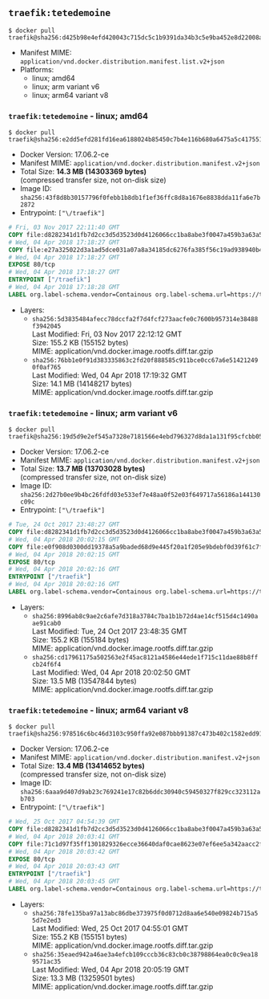 ## `traefik:tetedemoine`

```console
$ docker pull traefik@sha256:d425b98e4efd420043c715dc5c1b9391da34b3c5e9ba452e8d22008ad8fa8fdb
```

-	Manifest MIME: `application/vnd.docker.distribution.manifest.list.v2+json`
-	Platforms:
	-	linux; amd64
	-	linux; arm variant v6
	-	linux; arm64 variant v8

### `traefik:tetedemoine` - linux; amd64

```console
$ docker pull traefik@sha256:e2dd5efd281fd16ea6188024b85450c7b4e116b680a6475a5c4175511e1a0c88
```

-	Docker Version: 17.06.2-ce
-	Manifest MIME: `application/vnd.docker.distribution.manifest.v2+json`
-	Total Size: **14.3 MB (14303369 bytes)**  
	(compressed transfer size, not on-disk size)
-	Image ID: `sha256:43f8d8b30157796f0febb1b8db1f1ef36ffc8d8a1676e8838dda11fa6e7b2872`
-	Entrypoint: `["\/traefik"]`

```dockerfile
# Fri, 03 Nov 2017 22:11:40 GMT
COPY file:d8282341d1fb7d2cc3d5d3523d0d4126066cc1ba8abe3f0047a459b3a63a5653 in /etc/ssl/certs/ 
# Wed, 04 Apr 2018 17:18:27 GMT
COPY file:e27a325022d3a1ad5dce031a07a8a34185dc6276fa385f56c19ad938940b4843 in / 
# Wed, 04 Apr 2018 17:18:27 GMT
EXPOSE 80/tcp
# Wed, 04 Apr 2018 17:18:27 GMT
ENTRYPOINT ["/traefik"]
# Wed, 04 Apr 2018 17:18:28 GMT
LABEL org.label-schema.vendor=Containous org.label-schema.url=https://traefik.io org.label-schema.name=Traefik org.label-schema.description=A modern reverse-proxy org.label-schema.version=v1.6.0-rc4 org.label-schema.docker.schema-version=1.0
```

-	Layers:
	-	`sha256:5d3835484afecc78dccfa2f7d4fcf273aacfe0c7600b957314e38488f3942045`  
		Last Modified: Fri, 03 Nov 2017 22:12:12 GMT  
		Size: 155.2 KB (155152 bytes)  
		MIME: application/vnd.docker.image.rootfs.diff.tar.gzip
	-	`sha256:76bb1e0f91d383335863c2fd20f888585c911bce0cc67a6e514212490f0af765`  
		Last Modified: Wed, 04 Apr 2018 17:19:32 GMT  
		Size: 14.1 MB (14148217 bytes)  
		MIME: application/vnd.docker.image.rootfs.diff.tar.gzip

### `traefik:tetedemoine` - linux; arm variant v6

```console
$ docker pull traefik@sha256:19d5d9e2ef545a7328e7181566e4ebd796327d8da1a131f95cfcbb05d917b9ca
```

-	Docker Version: 17.06.2-ce
-	Manifest MIME: `application/vnd.docker.distribution.manifest.v2+json`
-	Total Size: **13.7 MB (13703028 bytes)**  
	(compressed transfer size, not on-disk size)
-	Image ID: `sha256:2d27b0ee9b4bc26fdfd03e533ef7e48aa0f52e03f649717a56186a144130c09c`
-	Entrypoint: `["\/traefik"]`

```dockerfile
# Tue, 24 Oct 2017 23:48:27 GMT
COPY file:d8282341d1fb7d2cc3d5d3523d0d4126066cc1ba8abe3f0047a459b3a63a5653 in /etc/ssl/certs/ 
# Wed, 04 Apr 2018 20:02:15 GMT
COPY file:e0f908d0300dd19378a5a9baded68d9e445f20a1f205e9bdebf0d39f61c7ff09 in / 
# Wed, 04 Apr 2018 20:02:15 GMT
EXPOSE 80/tcp
# Wed, 04 Apr 2018 20:02:16 GMT
ENTRYPOINT ["/traefik"]
# Wed, 04 Apr 2018 20:02:16 GMT
LABEL org.label-schema.vendor=Containous org.label-schema.url=https://traefik.io org.label-schema.name=Traefik org.label-schema.description=A modern reverse-proxy org.label-schema.version=v1.6.0-rc4 org.label-schema.docker.schema-version=1.0
```

-	Layers:
	-	`sha256:8996ab8c9ae2c6afe7d318a3784c7ba1b1b72d4ae14cf515d4c1490aae91cab0`  
		Last Modified: Tue, 24 Oct 2017 23:48:35 GMT  
		Size: 155.2 KB (155184 bytes)  
		MIME: application/vnd.docker.image.rootfs.diff.tar.gzip
	-	`sha256:cd17961175a502563e2f45ac8121a4586e44ede1f715c11dae88b8ffcb24f6f4`  
		Last Modified: Wed, 04 Apr 2018 20:02:50 GMT  
		Size: 13.5 MB (13547844 bytes)  
		MIME: application/vnd.docker.image.rootfs.diff.tar.gzip

### `traefik:tetedemoine` - linux; arm64 variant v8

```console
$ docker pull traefik@sha256:978516c6bc46d3103c950ffa92e087bbb91387c473b402c1582edd915064e6dd
```

-	Docker Version: 17.06.2-ce
-	Manifest MIME: `application/vnd.docker.distribution.manifest.v2+json`
-	Total Size: **13.4 MB (13414652 bytes)**  
	(compressed transfer size, not on-disk size)
-	Image ID: `sha256:6aaa9d407d9ab23c769241e17c82b6ddc30940c59450327f829cc323112ab703`
-	Entrypoint: `["\/traefik"]`

```dockerfile
# Wed, 25 Oct 2017 04:54:39 GMT
COPY file:d8282341d1fb7d2cc3d5d3523d0d4126066cc1ba8abe3f0047a459b3a63a5653 in /etc/ssl/certs/ 
# Wed, 04 Apr 2018 20:03:41 GMT
COPY file:71c1d97f35ff1301829326ecce36640daf0cae8623e07ef6ee5a342aacc2f421 in / 
# Wed, 04 Apr 2018 20:03:42 GMT
EXPOSE 80/tcp
# Wed, 04 Apr 2018 20:03:43 GMT
ENTRYPOINT ["/traefik"]
# Wed, 04 Apr 2018 20:03:45 GMT
LABEL org.label-schema.vendor=Containous org.label-schema.url=https://traefik.io org.label-schema.name=Traefik org.label-schema.description=A modern reverse-proxy org.label-schema.version=v1.6.0-rc4 org.label-schema.docker.schema-version=1.0
```

-	Layers:
	-	`sha256:78fe135ba97a13abc86dbe373975f0d0712d8aa6e540e09824b715a55d7e2ed3`  
		Last Modified: Wed, 25 Oct 2017 04:55:01 GMT  
		Size: 155.2 KB (155151 bytes)  
		MIME: application/vnd.docker.image.rootfs.diff.tar.gzip
	-	`sha256:35eaed942a46ae3a4efcb109cccb36c83cb0c38798864ea0c0c9ea189571ac35`  
		Last Modified: Wed, 04 Apr 2018 20:05:19 GMT  
		Size: 13.3 MB (13259501 bytes)  
		MIME: application/vnd.docker.image.rootfs.diff.tar.gzip
